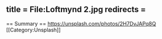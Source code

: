 title = File:Loftmynd 2.jpg
redirects =
---

== Summary ==
https://unsplash.com/photos/2H7DvJAPq8Q
[[Category:Unsplash]]